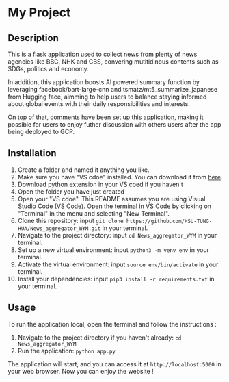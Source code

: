 # My Project

## Description
This is a flask application used to collect news from plenty of news agencies like BBC, NHK and CBS, convering mutitidinous contents such as SDGs, politics and economy.

In addition, this application boosts AI powered summary function by leveraging facebook/bart-large-cnn and tsmatz/mt5_summarize_japanese from Hugging face, aimming to help users to balance staying informed about global events with their daily responsibilities and interests.

On top of that, comments have been set up this application, making it possible for users to enjoy futher discussion with others users after the app being deployed to GCP.

## Installation

1. Create a folder and named it anything you like.
2. Make sure you have "VS cdoe" installed. You can download it from [here](https://code.visualstudio.com).
3. Download python extension in your VS coed if you haven't 
4. Open the folder you have just created
5. Open your "VS cdoe". This README assumes you are using Visual Studio Code (VS Code). Open the terminal in VS Code by clicking on "Terminal" in the menu and selecting "New Terminal".
6. Clone this repository: input `git clone https://github.com/HSU-TUNG-HUA/News_aggregator_WYM.git` in your terminal.
7. Navigate to the project directory: input `cd News_aggregator_WYM` in your terminal.
8. Set up a new virtual environment: input `python3 -m venv env` in your terminal.
9. Activate the virtual environment: input `source env/bin/activate` in your terminal.
10. Install your dependencies: input `pip3 install -r requirements.txt` in your terminal.

## Usage
To run the application local, open the terminal and follow the instructions :

1. Navigate to the project directory if you haven't already: `cd News_aggregator_WYM`
2. Run the application: `python app.py`

The application will start, and you can access it at `http://localhost:5000` in your web browser.
Now you can enjoy the website !
